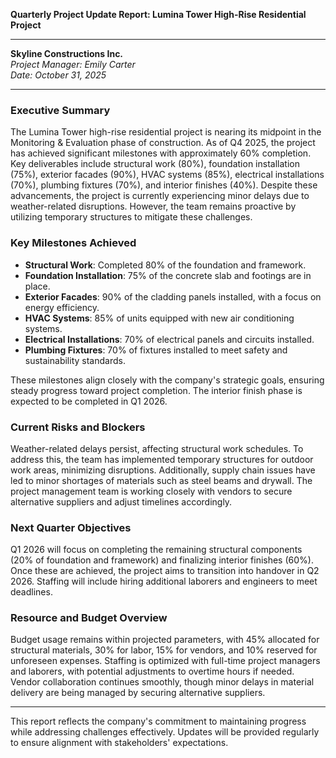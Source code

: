 

**Quarterly Project Update Report: Lumina Tower High-Rise Residential Project**

---

**Skyline Constructions Inc.**  
*Project Manager: Emily Carter*  
*Date: October 31, 2025*

---

### Executive Summary

The Lumina Tower high-rise residential project is nearing its midpoint in the Monitoring & Evaluation phase of construction. As of Q4 2025, the project has achieved significant milestones with approximately 60% completion. Key deliverables include structural work (80%), foundation installation (75%), exterior facades (90%), HVAC systems (85%), electrical installations (70%), plumbing fixtures (70%), and interior finishes (40%). Despite these advancements, the project is currently experiencing minor delays due to weather-related disruptions. However, the team remains proactive by utilizing temporary structures to mitigate these challenges.

### Key Milestones Achieved

- **Structural Work**: Completed 80% of the foundation and framework.
- **Foundation Installation**: 75% of the concrete slab and footings are in place.
- **Exterior Facades**: 90% of the cladding panels installed, with a focus on energy efficiency.
- **HVAC Systems**: 85% of units equipped with new air conditioning systems.
- **Electrical Installations**: 70% of electrical panels and circuits installed.
- **Plumbing Fixtures**: 70% of fixtures installed to meet safety and sustainability standards.

These milestones align closely with the company's strategic goals, ensuring steady progress toward project completion. The interior finish phase is expected to be completed in Q1 2026.

### Current Risks and Blockers

Weather-related delays persist, affecting structural work schedules. To address this, the team has implemented temporary structures for outdoor work areas, minimizing disruptions. Additionally, supply chain issues have led to minor shortages of materials such as steel beams and drywall. The project management team is working closely with vendors to secure alternative suppliers and adjust timelines accordingly.

### Next Quarter Objectives

Q1 2026 will focus on completing the remaining structural components (20% of foundation and framework) and finalizing interior finishes (60%). Once these are achieved, the project aims to transition into handover in Q2 2026. Staffing will include hiring additional laborers and engineers to meet deadlines.

### Resource and Budget Overview

Budget usage remains within projected parameters, with 45% allocated for structural materials, 30% for labor, 15% for vendors, and 10% reserved for unforeseen expenses. Staffing is optimized with full-time project managers and laborers, with potential adjustments to overtime hours if needed. Vendor collaboration continues smoothly, though minor delays in material delivery are being managed by securing alternative suppliers.

---

This report reflects the company's commitment to maintaining progress while addressing challenges effectively. Updates will be provided regularly to ensure alignment with stakeholders' expectations.